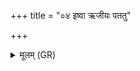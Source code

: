 +++
title = "०४ इष्वा ऋजीयः पततु"

+++
<details><summary>मूलम् (GR)</summary>

इष्वा ऋजीयः पततु  
द्यावापृथिवी तत् सुतात् ।  
तत् तं मृग इव विध्यतु  
कृत्या कृत्याकृतं कृता ॥
</details>